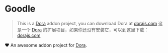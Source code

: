 # Goodle

> This is a [Dora](https://dorajs.com/) addon project, you can download Dora at [dorajs.com](https://dorajs.com)
> 这是一个 [Dora](https://dorajs.com) 的扩展项目，如果你还没有安装它，可以到这里下载：[dorajs.com](https://dorajs.com)

❤️ An awesome addon project for [Dora](https://dorajs.com/).